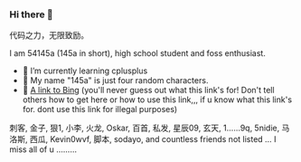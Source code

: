 ### Hi there 👋

代码之力，无限致励。

I am 54145a (145a in short), high school student and foss enthusiast.
- 🌱 I’m currently learning cplusplus
- 💬 My name "145a" is just four random characters.
- 🧭 [A link to Bing](https://cn.bing.com) (you'll never guess out what this link's for! Don't tell others how to get here or how to use this link,,, if u know what this link's for. dont use this link for illegal purposes)

刺客, 金子, 狠1, 小李, 火龙, Oskar, 百首, 私发, 星辰09, 玄天, 1……9q, 5nidie, 马洛斯, 西瓜, Kevin0wvf, 脚本, sodayo, and countless friends not listed … I miss all of u ………
<!--
School Jail - ? - Github Auth - Github Docs - Octo's profile - my link above - FREEDOM AT LAST
DON'T SHARE THIS METHOD OR IT WILL BE BANNED BY THE SCHOOL
The text above will be published when I leave the school :)

- ⚡ I used to build games with [The Box Engine](https://dao3.fun/)
- ⚡ My aliases: 54145a、HPLA

我（曾经）很希望自己的地图和我的名字「145」一起上岛之首页

145a是我在注册的时候为了不重名随机打的名字

* 启蒙时代（五年级）：c++
* 神岛时代（六年级）：js(box)
* OI时代（初一）（巅峰）：c++、js(box3)
* 前端时代（初二前期）：html、js、css
* To be written!

我很喜欢记录历史，我创建了Fandom上的编程猫社区Wiki（已经死了555，rip）

我很怀念神岛，但我必须向前走，那里的一切没有意义，，，，，，
-->
<!--
**54145a/54145a** is a ✨ _special_ ✨ repository because its `README.md` (this file) appears on your GitHub profile.

Here are some ideas to get you started:

- 🔭 I’m currently working on ...
- 🌱 I’m currently learning ...
- 👯 I’m looking to collaborate on ...
- 🤔 I’m looking for help with ...
- 💬 Ask me about ...
- 📫 How to reach me: ...
- 😄 Pronouns: ...
- ⚡ Fun fact: ...
-->
